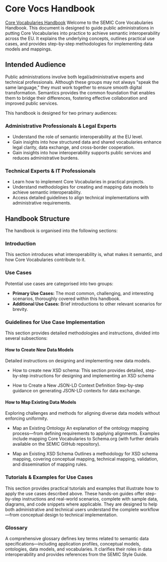 # Core Vocs Handbook
[Core Vocabularies Handbook](https://semiceu.github.io/core-vocs-handbook)
Welcome to the SEMIC Core Vocabularies Handbook. This document is designed to guide public administrations in putting Core Vocabularies into practice to achieve semantic interoperability across the EU. It explains the underlying concepts, outlines practical use cases, and provides step-by-step methodologies for implementing data models and mappings.

## Intended Audience
Public administrations involve both legal/administrative experts and technical professionals. Although these groups may not always "speak the same language," they must work together to ensure smooth digital transformation. Semantics provides the common foundation that enables them to bridge their differences, fostering effective collaboration and improved public services.

This handbook is designed for two primary audiences:

### Administrative Professionals & Legal Experts
- Understand the role of semantic interoperability at the EU level.
- Gain insights into how structured data and shared vocabularies enhance legal clarity, data exchange, and cross-border cooperation.
- Gain insights into how interoperability supports public services and reduces administrative burdens.

### Technical Experts & IT Professionals
- Learn how to implement Core Vocabularies in practical projects.
- Understand methodologies for creating and mapping data models to achieve semantic interoperability.
- Access detailed guidelines to align technical implementations with administrative requirements.

## Handbook Structure
The handbook is organised into the following sections:

### Introduction
This section introduces what interoperability is, what makes it semantic, and how Core Vocabularies contribute to it.

### Use Cases
Potential use cases are categorised into two groups:
- **Primary Use Cases:** The most common, challenging, and interesting scenarios, thoroughly covered within this handbook.
- **Additional Use Cases:** Brief introductions to other relevant scenarios for brevity.

### Guidelines for Use Case Implementation
This section provides detailed methodologies and instructions, divided into several subsections:

#### How to Create New Data Models
Detailed instructions on designing and implementing new data models.

- How to create new XSD schema: This section provides detailed, step-by-step instructions for designing and implementing an XSD schema

- How to Create a New JSON-LD Context Definition
Step-by-step guidance on generating JSON-LD contexts for data exchange.

#### How to Map Existing Data Models
Exploring challenges and methods for aligning diverse data models without enforcing uniformity.

- Map an Existing Ontology
An explanation of the ontology mapping process—from defining requirements to applying alignments. Examples include mapping Core Vocabularies to Schema.org (with further details available on the SEMIC GitHub repository).

- Map an Existing XSD Schema
Outlines a methodology for XSD schema mapping, covering conceptual mapping, technical mapping, validation, and dissemination of mapping rules.

### Tutorials & Examples for Use Cases
This section provides practical tutorials and examples that illustrate how to apply the use cases described above. These hands-on guides offer step-by-step instructions and real-world scenarios, 
complete with sample data, diagrams, and code snippets where applicable. 
They are designed to help both administrative and technical users understand the complete workflow—from conceptual design to technical implementation.

### Glossary
A comprehensive glossary defines key terms related to semantic data specifications—including application profiles, conceptual models, ontologies, data models, and vocabularies. It clarifies their roles in data interoperability and provides references from the SEMIC Style Guide.

